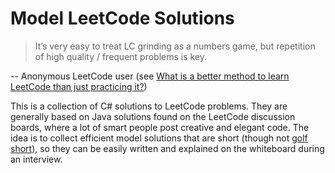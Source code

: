 # Model LeetCode Solutions

> It’s very easy to treat LC grinding as a numbers game, but repetition of high quality / frequent problems is key.

-- Anonymous LeetCode user (see [What is a better method to learn LeetCode than just practicing it?](https://www.quora.com/What-is-a-better-method-to-learn-LeetCode-than-just-practicing-it/answer/Duncan-Smith-23))

This is a collection of C# solutions to LeetCode problems. They are generally based on Java solutions found on the LeetCode discussion boards, where a lot of smart people post creative and elegant code. The idea is to collect efficient model solutions that are short (though not [golf short](https://codegolf.stackexchange.com/)), so they can be easily written and explained on the whiteboard during an interview.
